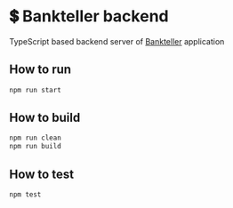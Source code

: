 # 💲 Bankteller backend
TypeScript based backend server of [Bankteller](https://github.com/ZipiJigi/Bankteller) application

## How to run
```bash
npm run start
```

## How to build
```bash
npm run clean
npm run build
```

## How to test
```bash
npm test
```